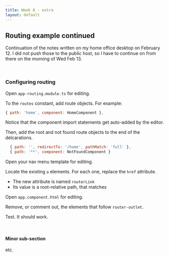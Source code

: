```yaml
---
title: Week 6 - extra
layout: default
---
```


## Routing example continued

Continuation of the notes written on my home office desktop on February 12. I did not push those to the public host, so I have to continue on from there on the morning of Wed Feb 13. 

<br>

### Configuring routing

Open `app-routing.module.ts` for editing. 

To the `routes` constant, add route objects. For example:

```js
{ path: 'home', component: HomeComponent },
```

Notice that the component import statements get auto-added by the editor.

Then, add the root and not found route objects to the end of the delcarations.

```js
  { path: '', redirectTo: '/home', pathMatch: 'full' },
  { path: '**', component: NotFoundComponent }
```

Open your nav menu template for editing. 

Locate the existing `a` elements. For each one, replace the `href` attribute.  
* The new attribute is named `routerLink` 
* Its value is a root-relative path, that matches  

Open `app.component.html` for editing.

Remove, or comment out, the elements that follow `router-outlet`. 

Test. It should work.

<br>

#### Minor sub-section

etc.

<br>
